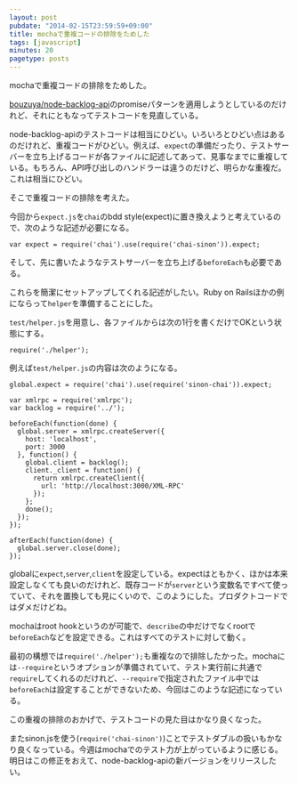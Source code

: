 ```yaml
---
layout: post
pubdate: "2014-02-15T23:59:59+09:00"
title: mochaで重複コードの排除をためした
tags: [javascript]
minutes: 20
pagetype: posts
---
```

mochaで重複コードの排除をためした。

[bouzuya/node-backlog-api][]のpromiseパターンを適用しようとしているのだけれど、それにともなってテストコードを見直している。

node-backlog-apiのテストコードは相当にひどい。いろいろとひどい点はあるのだけれど、重複コードがひどい。例えば、`expect`の準備だったり、テストサーバーを立ち上げるコードが各ファイルに記述してあって、見事なまでに重複している。もちろん、API呼び出しのハンドラーは違うのだけど、明らかな重複だ。これは相当にひどい。

そこで重複コードの排除を考えた。

今回から`expect.js`を`chai`のbdd style(expect)に置き換えようと考えているので、次のような記述が必要になる。

    var expect = require('chai').use(require('chai-sinon')).expect;

そして、先に書いたようなテストサーバーを立ち上げる`beforeEach`も必要である。

これらを簡潔にセットアップしてくれる記述がしたい。Ruby on Railsほかの例にならって`helper`を準備することにした。

`test/helper.js`を用意し、各ファイルからは次の1行を書くだけでOKという状態にする。

    require('./helper');

例えば`test/helper.js`の内容は次のようになる。

    global.expect = require('chai').use(require('sinon-chai')).expect;
    
    var xmlrpc = require('xmlrpc');
    var backlog = require('../');
    
    beforeEach(function(done) {
      global.server = xmlrpc.createServer({
        host: 'localhost',
        port: 3000
      }, function() {
        global.client = backlog();
        client._client = function() {
          return xmlrpc.createClient({
            url: 'http://localhost:3000/XML-RPC'
          });
        };
        done();
      });
    });
    
    afterEach(function(done) {
      global.server.close(done);
    });

globalに`expect`,`server`,`client`を設定している。expectはともかく、ほかは本来設定しなくても良いのだけれど、既存コードが`server`という変数名ですべて使っていて、それを置換しても見にくいので、このようにした。プロダクトコードではダメだけどね。

mochaはroot hookというのが可能で、`describe`の中だけでなくrootで`beforeEach`などを設定できる。これはすべてのテストに対して動く。

最初の構想では`require('./helper');`も重複なので排除したかった。mochaには`--require`というオプションが準備されていて、テスト実行前に共通で`require`してくれるのだけれど、`--require`で指定されたファイル中では`beforeEach`は設定することができないため、今回はこのような記述になっている。

この重複の排除のおかげで、テストコードの見た目はかなり良くなった。

またsinon.jsを使う(`require('chai-sinon')`)ことでテストダブルの扱いもかなり良くなっている。今週はmochaでのテスト力が上がっているように感じる。明日はこの修正をおえて、node-backlog-apiの新バージョンをリリースしたい。

[bouzuya/node-backlog-api]: https://github.com/bouzuya/node-backlog-api
